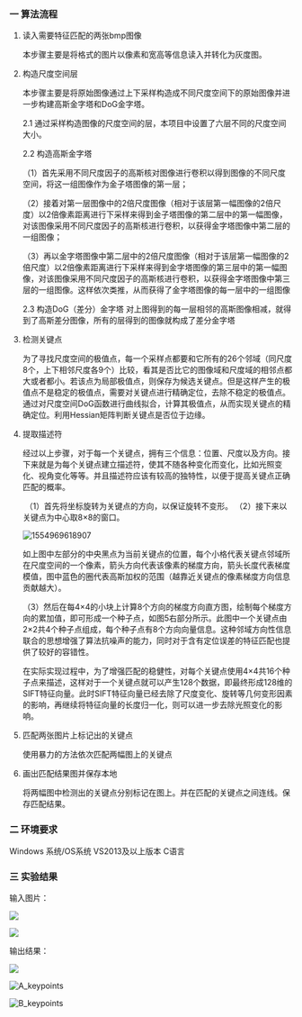 ### 一 算法流程



1. 读入需要特征匹配的两张bmp图像

   本步骤主要是将格式的图片以像素和宽高等信息读入并转化为灰度图。

2. 构造尺度空间层

   本步骤主要是将原始图像通过上下采样构造成不同尺度空间下的原始图像并进一步构建高斯金字塔和DoG金字塔。

   2.1  通过采样构造图像的尺度空间的层，本项目中设置了六层不同的尺度空间大小。

   2.2  构造高斯金字塔

   ​	（1）首先采用不同尺度因子的高斯核对图像进行卷积以得到图像的不同尺度空间，将这一组图像作为金子塔图像的第一层；

   ​	（2）接着对第一层图像中的2倍尺度图像（相对于该层第一幅图像的2倍尺度）以2倍像素距离进行下采样来得到金子塔图像的第二层中的第一幅图像，对该图像采用不同尺度因子的高斯核进行卷积，以获得金字塔图像中第二层的一组图像；

   ​	（3）再以金字塔图像中第二层中的2倍尺度图像（相对于该层第一幅图像的2倍尺度）以2倍像素距离进行下采样来得到金字塔图像的第三层中的第一幅图像，对该图像采用不同尺度因子的高斯核进行卷积，以获得金字塔图像中第三层的一组图像。这样依次类推，从而获得了金字塔图像的每一层中的一组图像

   2.3  构造DoG（差分）金字塔
   	对上图得到的每一层相邻的高斯图像相减，就得到了高斯差分图像，所有的层得到的图像就构成了差分金字塔

3. 检测关键点

   为了寻找尺度空间的极值点，每一个采样点都要和它所有的26个邻域（同尺度8个，上下相邻尺度各9个）比较，看其是否比它的图像域和尺度域的相邻点都大或者都小。若该点为局部极值点，则保存为候选关键点。但是这样产生的极值点不是稳定的极值点，需要对关键点进行精确定位，去除不稳定的极值点。通过对尺度空间DoG函数进行曲线拟合，计算其极值点，从而实现关键点的精确定位。利用Hessian矩阵判断关键点是否位于边缘。

4. 提取描述符

   经过以上步骤，对于每一个关键点，拥有三个信息：位置、尺度以及方向。接下来就是为每个关键点建立描述符，使其不随各种变化而变化，比如光照变化、视角变化等等。并且描述符应该有较高的独特性，以便于提高关键点正确匹配的概率。  

   ​	（1）首先将坐标旋转为关键点的方向，以保证旋转不变形。
   ​	（2）接下来以关键点为中心取8×8的窗口。

   ![1554969618907](E:\course\Spring\CV\阅读与编程作业\cv-姓名\SIFT_v3\SIFT_v3\img\4_1.png)

   如上图中左部分的中央黑点为当前关键点的位置，每个小格代表关键点邻域所在尺度空间的一个像素，箭头方向代表该像素的梯度方向，箭头长度代表梯度模值，图中蓝色的圈代表高斯加权的范围（越靠近关键点的像素梯度方向信息贡献越大）。

   ​	（3）然后在每4×4的小块上计算8个方向的梯度方向直方图，绘制每个梯度方向的累加值，即可形成一个种子点，如图5右部分所示。此图中一个关键点由2×2共4个种子点组成，每个种子点有8个方向向量信息。这种邻域方向性信息联合的思想增强了算法抗噪声的能力，同时对于含有定位误差的特征匹配也提供了较好的容错性。

   在实际实现过程中，为了增强匹配的稳健性，对每个关键点使用4×4共16个种子点来描述，这样对于一个关键点就可以产生128个数据，即最终形成128维的SIFT特征向量。此时SIFT特征向量已经去除了尺度变化、旋转等几何变形因素的影响，再继续将特征向量的长度归一化，则可以进一步去除光照变化的影响。

5. 匹配两张图片上标记出的关键点

   使用暴力的方法依次匹配两幅图上的关键点

6. 画出匹配结果图并保存本地

   将两幅图中检测出的关键点分别标记在图上。并在匹配的关键点之间连线。保存匹配结果。

### 二  环境要求

Windows 系统/OS系统 	VS2013及以上版本 	C语言

### 三 实验结果

输入图片：

![](E:\course\Spring\CV\阅读与编程作业\cv-姓名\SIFT_v3\SIFT_v3\img\test1.bmp)

![](E:\course\Spring\CV\阅读与编程作业\cv-姓名\SIFT_v3\SIFT_v3\img\test2.bmp)



输出结果：

![](E:\course\Spring\CV\阅读与编程作业\cv-姓名\SIFT_v3\SIFT_v3\SIFT_v3\A_B_matching.bmp)

![A_keypoints](E:\course\Spring\CV\阅读与编程作业\cv-姓名\SIFT_v3\SIFT_v3\SIFT_v3\A_keypoints.bmp)

![B_keypoints](E:\course\Spring\CV\阅读与编程作业\cv-姓名\SIFT_v3\SIFT_v3\SIFT_v3\B_keypoints.bmp)

